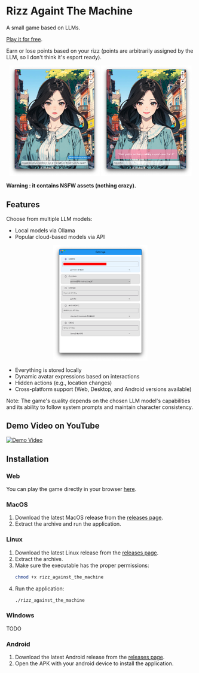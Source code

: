 
# Rizz Againt The Machine

A small game based on LLMs. 

[Play it for free](https://rizzatm.web.app/).

Earn or lose points based on your rizz (points are arbitrarily assigned by the LLM, so I don't think it's esport ready).



<p align="center">
  <img src="image/README/1721656715690.png" width="48%" />
  <img src="image/README/1721656670448.png" width="48%" />
</p>

**Warning : it contains NSFW assets (nothing crazy).**

## Features

Choose from multiple LLM models:
- Local models via Ollama
- Popular cloud-based models via API

<p align="center">
  <img src="image/README/1721656490980.png" width="50%" />
</p>

- Everything is stored locally
- Dynamic avatar expressions based on interactions
- Hidden actions (e.g., location changes)
- Cross-platform support (Web, Desktop, and Android versions available)

Note: The game's quality depends on the chosen LLM model's capabilities and its ability to follow system prompts and maintain character consistency.

## Demo Video on YouTube

[![Demo Video](https://img.youtube.com/vi/jKWzCjDpbtY/0.jpg)](https://www.youtube.com/watch?v=jKWzCjDpbtY)

## Installation

### Web

You can play the game directly in your browser [here](https://rizzatm.web.app/).

### MacOS

1. Download the latest MacOS release from the [releases page](https://github.com/YofarDev/Rizz-Againt-The-Machine/releases/).
2. Extract the archive and run the application.

### Linux

1. Download the latest Linux release from the [releases page](https://github.com/YofarDev/Rizz-Againt-The-Machine/releases/).
2. Extract the archive.
3. Make sure the executable has the proper permissions:
    ```sh
    chmod +x rizz_against_the_machine
    ```
4. Run the application:
    ```sh
    ./rizz_against_the_machine
    ```
### Windows

TODO

### Android

1. Download the latest Android release from the [releases page](https://github.com/YofarDev/Rizz-Againt-The-Machine/releases/).
2. Open the APK with your android device to install the application.

